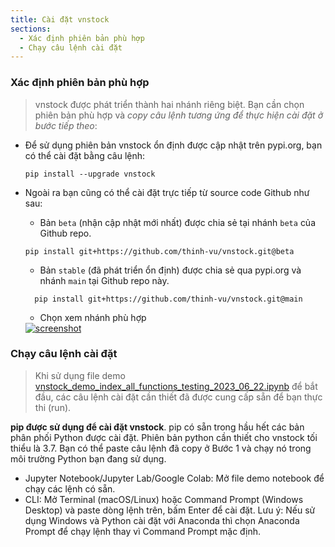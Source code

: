 ```yaml
---
title: Cài đặt vnstock
sections:
  - Xác định phiên bản phù hợp
  - Chạy câu lệnh cài đặt
---
```


### Xác định phiên bản phù hợp

> vnstock được phát triển thành hai nhánh riêng biệt. Bạn cần chọn phiên bản phù hợp và *copy câu lệnh tương ứng để thực hiện cài đặt ở bước tiếp theo*:

- Để sử dụng phiên bản vnstock ổn định được cập nhật trên pypi.org, bạn có thể cài đặt bằng câu lệnh:
  
  ```shell
  pip install --upgrade vnstock
  ```
- Ngoài ra bạn cũng có thể cài đặt trực tiếp từ source code Github như sau:
  - Bản `beta` (nhận cập nhật mới nhất) được chia sẻ tại nhánh `beta` của Github repo.

  ```shell
  pip install git+https://github.com/thinh-vu/vnstock.git@beta
  ```
  - Bản `stable` (đã phát triển ổn định) được chia sẻ qua pypi.org và nhánh `main` tại Github repo này.

  ```shell
    pip install git+https://github.com/thinh-vu/vnstock.git@main
  ```



  - Chọn xem nhánh phù hợp

  <!-- ![select_branch](https://github.com/thinh-vu/pretty-docs/blob/main/assets/images/vnstock_select_branch.jpeg?raw=true) -->

  <div class="screenshot-holder">
   <a href="assets/images/vnstock_select_branch.jpeg" data-title="Chọn nhánh" data-toggle="lightbox"><img class="img-responsive" src="https://raw.github.com/thinh-vu/pretty-docs/blob/main/assets/images/vnstock_select_branch.jpeg" alt="screenshot" /></a>
   <a class="mask" href="assets/images/demo/vnstock_select_branch.jpeg" data-title="Chọn nhánh vnstock" data-toggle="lightbox"><i class="icon fa fa-search-plus"></i></a>
  </div>

### Chạy câu lệnh cài đặt

> Khi sử dụng file demo [vnstock_demo_index_all_functions_testing_2023_06_22.ipynb](https://github.com/thinh-vu/vnstock/blob/beta/demo/gen2_vnstock_demo_index_all_functions_testing_2023.ipynb) để bắt đầu, các câu lệnh cài đặt cần thiết đã được cung cấp sẵn để bạn thực thi (run).

**pip được sử dụng để cài đặt vnstock**. pip có sẵn trong hầu hết các bản phân phối Python được cài đặt. Phiên bản python cần thiết cho vnstock tối thiểu là 3.7. Bạn có thể paste câu lệnh đã copy ở Bước 1 và chạy nó trong môi trường Python bạn đang sử dụng.

- Jupyter Notebook/Jupyter Lab/Google Colab: Mở file demo notebook để chạy các lệnh có sẵn.
- CLI: Mở Terminal (macOS/Linux) hoặc Command Prompt (Windows Desktop) và paste dòng lệnh trên, bấm Enter để cài đặt. Lưu ý: Nếu sử dụng Windows và Python cài đặt với Anaconda thì chọn Anaconda Prompt để chạy lệnh thay vì Command Prompt mặc định.